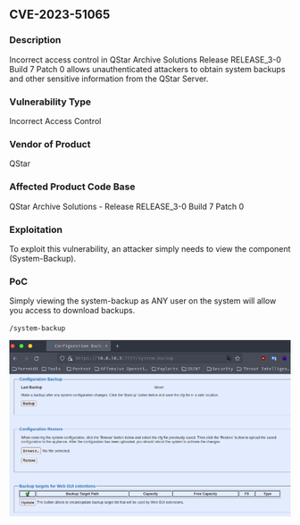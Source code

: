 ## CVE-2023-51065

### Description
Incorrect access control in QStar Archive Solutions Release RELEASE_3-0 Build 7 Patch 0 allows unauthenticated attackers to obtain system backups and other sensitive information from the QStar Server.

### Vulnerability Type
Incorrect Access Control

### Vendor of Product
QStar

### Affected Product Code Base
QStar Archive Solutions - Release RELEASE_3-0 Build 7 Patch 0

### Exploitation
To exploit this vulnerability, an attacker simply needs to view the component (System-Backup).

### PoC

Simply viewing the system-backup as ANY user on the system will allow you access to download backups.

`/system-backup`

![img3](img/img3.png)
